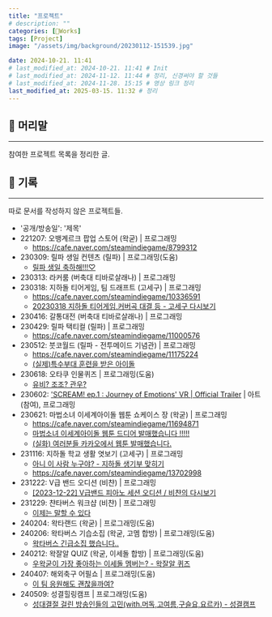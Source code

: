 ```yaml
---
title: "프로젝트"
# description: ""
categories: [🍇Works]
tags: [Project]
image: "/assets/img/background/20230112-151539.jpg"

date: 2024-10-21. 11:41
# last_modified_at: 2024-10-21. 11:41 # Init
# last_modified_at: 2024-11-12. 11:44 # 정리, 신경써야 할 것들
# last_modified_at: 2024-11-28. 15:15 # 영상 링크 정리
last_modified_at: 2025-03-15. 11:32 # 정리
---
```


## 📀 머리말

---

참여한 프로젝트 목록을 정리한 글.  

## 📀 기록

---

따로 문서를 작성하지 않은 프로젝트들.  

- '공개/방송일': '제목'
- 221207: 오뱅계르크 팝업 스토어 (왁굳) \| 프로그래밍
  - <https://cafe.naver.com/steamindiegame/8799312>
- 230309: 릴파 생일 컨텐츠 (릴파) \| 프로그래밍(도움)
  - [릴파 생일 축하해!!!♡](https://youtu.be/phUEdgc4SVs?si=sIybzDLAHYGIQkr1)
- 230313: 라커룸 (버축대 티바로살래나) \| 프로그래밍
- 230318: 지하돌 티어게임, 팀 드래프트 (고세구) \| 프로그래밍
  - <https://cafe.naver.com/steamindiegame/10336591>
  - [20230318 지하돌 티어게임,커버곡 대결 등 - 고세구 다시보기](https://youtu.be/TvXlu_quHj8?si=tX-sGZPmf3kqMOeJ)
- 230416: 갈통대전 (버축대 티바로살래나) \| 프로그래밍
- 230429: 릴파 택티컬 (릴파) \| 프로그래밍
  - <https://cafe.naver.com/steamindiegame/11000576>
- 230512: 붓코월드 (릴파 - 전투메이드 기념관) \| 프로그래밍
  - <https://cafe.naver.com/steamindiegame/11175224>
  - [(실제)특수부대 훈련을 받은 아이돌](https://youtu.be/BmDMlUATT8w?si=nFx6YezDH6c547Y-)
- 230618: 오타쿠 인물퀴즈 \| 프로그래밍(도움)
  - [유비? 조조? 관우?](https://youtu.be/CgtL6Siffz8)
- 230602: ['SCREAM! ep.1 : Journey of Emotions' VR | Official Trailer](https://youtu.be/VQxPKTFb0es?si=kdH8oTsecyn1Cx-U) \| 아트(참여), 프로그래밍
- 230621: 마법소녀 이세계아이돌 웹툰 쇼케이스 장 (왁굳) \| 프로그래밍
  - <https://cafe.naver.com/steamindiegame/11694871>
  - [마법소녀 이세계아이돌 웹툰 드디어 발매했습니다 !!!!!](https://youtu.be/Z6ImTIMxXj8?si=OCHGQYYHWNY7OyhV)
  - [(실화) 여러분들 카카오에서 웹툰 발매했습니다.](https://youtu.be/BRHlzxOgbdU?si=pA8o8H2_xgreb36C)
- 231116: 지하돌 학교 생활 엿보기 (고세구) \| 프로그래밍
  - [아니 이 사람 누구야? - 지하돌 생기부 맞히기](https://youtu.be/OJLy2F2h5R8)
  - <https://cafe.naver.com/steamindiegame/13702998>
- 231222: V급 밴드 오디션 (비챤) \| 프로그래밍
  - [[2023-12-22] V급밴드 피아노 세션 오디션 / 비챤의 다시보기](https://youtu.be/yBHN6MSzATI)
- 231229: 챤타버스 워크샵 (비챤) \| 프로그래밍
  - [이제는 말할 수 있다](https://youtu.be/Vp4adL61R7k)
- 240204: 왁타랜드 (왁굳) \| 프로그래밍(도움)
- 240206: 왁타버스 기습소집 (왁굳, 고멤 합방) \| 프로그래밍(도움)
  - [왁타버스 긴급소집 했습니다..](https://youtu.be/ZYfoKinHfmc)
- 240212: 왁잘알 QUIZ (왁굳, 이세돌 합방) \| 프로그래밍(도움)
  - [우왁굳이 가장 좋아하는 이세돌 멤버는? - 왁잘알 퀴즈](https://youtu.be/vm4RE1FAFvU)
- 240407: 해외축구 어필쇼 \| 프로그래밍(도움)
  - [이 팀 응원해도 괜찮을까여?](https://youtu.be/1UO4wj9-vr4)
- 240509: 성결힐링캠프 \| 프로그래밍(도움)
  - [성대결절 걸린 방송인들의 고민(with.머독,고여름,구슬요,요르카) - 성결캠프](https://youtu.be/acmT3rMobe8)
